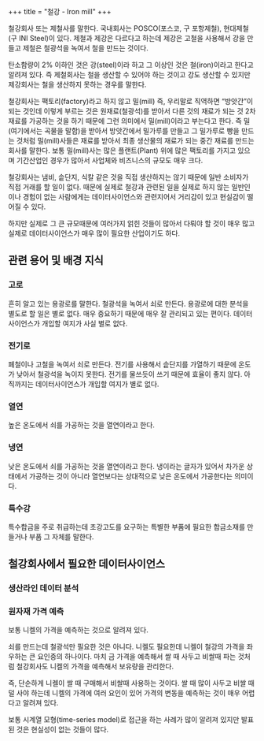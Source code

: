 +++
title = "철강 - Iron mill"
+++

철강회사 또는 제철사를 말한다. 국내회사는 POSCO(포스코, 구 포항제철), 현대제철(구 INI Steel)이 있다.  제철과 제강은 다르다고 하는데 제강은 고철을 사용해서 강을 만들고 제철은 철광석을 녹여서 철을 만드는 것이다.

탄소함량이 2% 이하인 것은 강(steel)이라 하고 그 이상인 것은 철(iron)이라고 한다고 알려져 있다. 즉 제철회사는 철을 생산할 수 있어야 하는 것이고 강도 생산할 수 있지만 제강회사는 철을 생산하지 못하는 경우를 말한다.

철강회사는 팩토리(factory)라고 하지 않고 밀(mill) 즉, 우리말로 직역하면 “방앗간”이 되는 것인데 이렇게 부르는 것은 원재료(철광석)를 받아서 다른 것의 재료가 되는 것 2차 재료를 가공하는 것을 하기 때문에 그런 의미에서 밀(mill)이라고 부는다고 한다. 즉 밀(여기에서는 곡물을 말함)을 받아서 방앗간에서 밀가루를 만들고 그 밀가루로 빵을 만드는 것처럼 밀(mill)사들은 재료를 받아서 최종 생산물의 재료가 되는 중간 재료를 만드는 회사를 말한다. 보통 밀(mill)사는 많은 플랜트(Plant) 위에 많은 팩토리를 가지고 있으며 기간산업인 경우가 많아서 사업체와 비즈니스의 규모도 매우 크다.

철강회사는 냄비, 솥단지, 식칼 같은 것을 직접 생산하지는 않기 때문에 일반 소비자가 직접 거래를 할 일이 없다.  때문에 실제로 철강과 관련된 일을 실제로 하지 않는 일반인이나 경험이 없는 사람에게는 데이터사이언스와 관련지어서 거리감이 있고 현실감이 떨어질 수 있다.

하지만 실제로 그 큰 규모때문에 여러가지 얽힌 것들이 많아서 다뤄야 할 것이 매우 많고 실제로 데이터사이언스가 매우 많이 필요한 산업이기도 하다.

## 관련 용어 및 배경 지식

### 고로

흔히 알고 있는 용광로를 말한다. 철광석을 녹여서 쇠로 만든다. 용광로에 대한 분석을 별도로 할 일은 별로 없다. 매우 중요하기 때문에 매우 잘 관리되고 있는 편이다. 데이터사이언스가 개입할 여지가 사실 별로 없다.

### 전기로

폐철이나 고철을 녹여서 쇠로 만든다.  전기를 사용해서 솥단지를 가열하기 때문에 온도가 낮아서 철광석을 녹이지 못한다.  전기를 물쓰듯이 쓰기 때문에 효율이 좋지 않다. 아직까지는 데이터사이언스가 개입할 여지가 별로 없다.

### 열연

높은 온도에서 쇠를 가공하는 것을 열연이라고 한다.

### 냉연

낮은 온도에서 쇠를 가공하는 것을 열연이라고 한다. 냉이라는 글자가 있어서 차가운 상태에서 가공하는 것이 아니라 열연보다는 상대적으로 낮은 온도에서 가공한다는 의미이다.

### 특수강

특수합금을 주로 취급하는데 초강고도를 요구하는 특별한 부품에 필요한 합금소재를 만들거나 부품 그 자체를 말한다.

## 철강회사에서 필요한 데이터사이언스

### 생산라인 데이터 분석

### 원자재 가격 예측

보통 니켈의 가격을 예측하는 것으로 알려져 있다.

쇠를 만드는데 철광석만 필요한 것은 아니다. 니켈도 필요한데 니켈이 철강의 가격을 좌우하는 큰 요인중의 하나이다. 마치 금 가격을 예측해서 쌀 때 사두고 비쌀때 파는 것처럼 철강회사도 니켈의 가격을 예측해서 보유량을 관리한다.

즉, 단순하게 니켈이 쌀 때 구매해서 비쌀때 사용하는 것이다.  쌀 때 많이 사두고 비쌀 때 덜 사야 하는데 니켈의 가격에 여러 요인이 있어 가격의 변동을 예측하는 것이 매우 어렵다고 알려져 있다.

보통 시계열 모형(time-series model)로 접근을 하는 사례가 많이 알려져 있지만 발표된 것은 현실성이 없는 것들이 많다.
